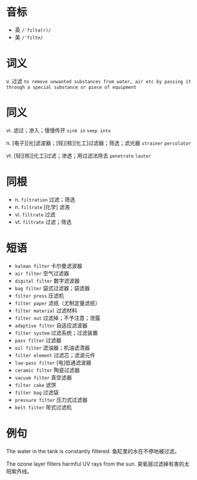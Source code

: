 # 音标

- 英 `/ˈfɪltə(r)/`
- 美 `/'fɪltɚ/`

# 词义

v. 过滤
`to remove unwanted substances from water, air etc by passing it through a special substance or piece of equipment`

# 同义

vi. 滤过；渗入；慢慢传开
`sink in` `seep into`

n. [电子][光]滤波器；[轻][核][化工]过滤器；筛选；滤光器
`strainer` `percolator`

vt. [轻][核][化工]过滤；渗透；用过滤法除去
`penetrate` `lauter`

# 同根

- n. `filtration` 过滤；筛选
- n. `filtrate` [化学] 滤液
- vi. `filtrate` 过滤
- vt. `filtrate` 过滤；筛选

# 短语

- `kalman filter` 卡尔曼滤波器
- `air filter` 空气过滤器
- `digital filter` 数字滤波器
- `bag filter` 袋式过滤器；袋滤器
- `filter press` 压滤机
- `filter paper` 滤纸（尤制定量滤纸）
- `filter material` 过滤材料
- `filter out` 过滤掉；不予注意；泄露
- `adaptive filter` 自适应滤波器
- `filter system` 过滤系统；过滤装置
- `pass filter` 过滤器
- `oil filter` 滤油器；机油滤清器
- `filter element` 过滤芯；滤波元件
- `low-pass filter` [电]低通滤波器
- `ceramic filter` 陶瓷过滤器
- `vacuum filter` 真空滤器
- `filter cake` 滤饼
- `filter bag` 过滤袋
- `pressure filter` 压力式过滤器
- `belt filter` 带式过滤机

# 例句

The water in the tank is constantly filtered.
鱼缸里的水在不停地被过滤。

The ozone layer filters harmful UV rays from the sun.
臭氧层过滤掉有害的太阳紫外线。


